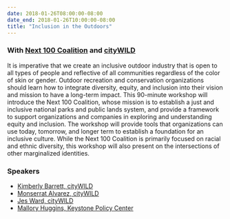 ```yaml
---
date: 2018-01-26T08:00:00-08:00
date_end: 2018-01-26T10:00:00-08:00
title: "Inclusion in the Outdoors"
---
```


### With [Next 100 Coalition](http://next100coalition.org/) and [cityWILD](http://www.citywild.org/)

It is imperative that we create an inclusive outdoor industry that is open to all types of people and reflective of all communities regardless of the color of skin or gender. Outdoor recreation and conservation organizations should learn how to integrate diversity, equity, and inclusion into their vision and mission to have a long-term impact. This 90-minute workshop will introduce the Next 100 Coalition, whose mission is to establish a just and inclusive national parks and public lands system, and provide a framework to support organizations and companies in exploring and understanding equity and inclusion. The workshop will provide tools that organizations can use today, tomorrow, and longer term to establish a foundation for an inclusive culture. While the Next 100 Coalition is primarily focused on racial and ethnic diversity, this workshop will also present on the intersections of other marginalized identities.

### Speakers
- [Kimberly Barrett, cityWILD](http://www.citywild.org)
- [Monserrat Alvarez, cityWILD](http://www.citywild.org)
- [Jes Ward, cityWILD](http://www.citywild.org)
- [Mallory Huggins, Keystone Policy Center](https://www.keystone.org/)

